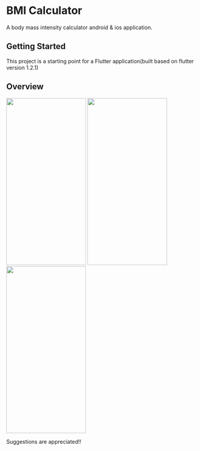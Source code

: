 # BMI Calculator

A body mass intensity calculator android & ios application.

## Getting Started

This project is a starting point for a Flutter application(built based on flutter version 1.2.1)

## Overview

<img src="https://user-images.githubusercontent.com/84156356/129472556-f5815f4c-f2f8-4107-95e8-3633c99becbd.png" width="210" height="440"/>  <img src="https://user-images.githubusercontent.com/84156356/129472567-36e7f94d-37c2-432a-bc10-1236b62a8d91.png" width="210" height="440"/>  <img src="https://user-images.githubusercontent.com/84156356/129472570-de29be50-0cfb-41ad-9f8a-827bd9aa3d45.png" width="210" height="440"/>

Suggestions are appreciated!!

